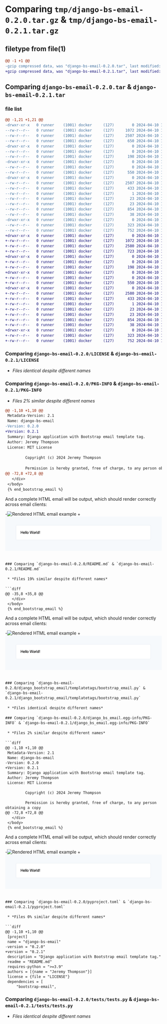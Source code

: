 # Comparing `tmp/django-bs-email-0.2.0.tar.gz` & `tmp/django-bs-email-0.2.1.tar.gz`

## filetype from file(1)

```diff
@@ -1 +1 @@
-gzip compressed data, was "django-bs-email-0.2.0.tar", last modified: Wed Apr 10 17:18:49 2024, max compression
+gzip compressed data, was "django-bs-email-0.2.1.tar", last modified: Wed Apr 10 17:24:42 2024, max compression
```

## Comparing `django-bs-email-0.2.0.tar` & `django-bs-email-0.2.1.tar`

### file list

```diff
@@ -1,21 +1,21 @@
-drwxr-xr-x   0 runner    (1001) docker     (127)        0 2024-04-10 17:18:49.426465 django-bs-email-0.2.0/
--rw-r--r--   0 runner    (1001) docker     (127)     1072 2024-04-10 17:18:39.000000 django-bs-email-0.2.0/LICENSE
--rw-r--r--   0 runner    (1001) docker     (127)     2507 2024-04-10 17:18:49.426465 django-bs-email-0.2.0/PKG-INFO
--rw-r--r--   0 runner    (1001) docker     (127)      650 2024-04-10 17:18:39.000000 django-bs-email-0.2.0/README.md
-drwxr-xr-x   0 runner    (1001) docker     (127)        0 2024-04-10 17:18:49.422465 django-bs-email-0.2.0/django_bootstrap_email/
--rw-r--r--   0 runner    (1001) docker     (127)        0 2024-04-10 17:18:39.000000 django-bs-email-0.2.0/django_bootstrap_email/__init__.py
--rw-r--r--   0 runner    (1001) docker     (127)      198 2024-04-10 17:18:39.000000 django-bs-email-0.2.0/django_bootstrap_email/apps.py
-drwxr-xr-x   0 runner    (1001) docker     (127)        0 2024-04-10 17:18:49.422465 django-bs-email-0.2.0/django_bootstrap_email/templatetags/
--rw-r--r--   0 runner    (1001) docker     (127)        0 2024-04-10 17:18:39.000000 django-bs-email-0.2.0/django_bootstrap_email/templatetags/__init__.py
--rw-r--r--   0 runner    (1001) docker     (127)      550 2024-04-10 17:18:39.000000 django-bs-email-0.2.0/django_bootstrap_email/templatetags/bootstrap_email.py
-drwxr-xr-x   0 runner    (1001) docker     (127)        0 2024-04-10 17:18:49.426465 django-bs-email-0.2.0/django_bs_email.egg-info/
--rw-r--r--   0 runner    (1001) docker     (127)     2507 2024-04-10 17:18:49.000000 django-bs-email-0.2.0/django_bs_email.egg-info/PKG-INFO
--rw-r--r--   0 runner    (1001) docker     (127)      433 2024-04-10 17:18:49.000000 django-bs-email-0.2.0/django_bs_email.egg-info/SOURCES.txt
--rw-r--r--   0 runner    (1001) docker     (127)        1 2024-04-10 17:18:49.000000 django-bs-email-0.2.0/django_bs_email.egg-info/dependency_links.txt
--rw-r--r--   0 runner    (1001) docker     (127)       23 2024-04-10 17:18:49.000000 django-bs-email-0.2.0/django_bs_email.egg-info/requires.txt
--rw-r--r--   0 runner    (1001) docker     (127)       23 2024-04-10 17:18:49.000000 django-bs-email-0.2.0/django_bs_email.egg-info/top_level.txt
--rw-r--r--   0 runner    (1001) docker     (127)      854 2024-04-10 17:18:39.000000 django-bs-email-0.2.0/pyproject.toml
--rw-r--r--   0 runner    (1001) docker     (127)       38 2024-04-10 17:18:49.426465 django-bs-email-0.2.0/setup.cfg
-drwxr-xr-x   0 runner    (1001) docker     (127)        0 2024-04-10 17:18:49.422465 django-bs-email-0.2.0/tests/
--rw-r--r--   0 runner    (1001) docker     (127)      323 2024-04-10 17:18:39.000000 django-bs-email-0.2.0/tests/test_settings.py
--rw-r--r--   0 runner    (1001) docker     (127)      752 2024-04-10 17:18:39.000000 django-bs-email-0.2.0/tests/tests.py
+drwxr-xr-x   0 runner    (1001) docker     (127)        0 2024-04-10 17:24:42.519616 django-bs-email-0.2.1/
+-rw-r--r--   0 runner    (1001) docker     (127)     1072 2024-04-10 17:24:35.000000 django-bs-email-0.2.1/LICENSE
+-rw-r--r--   0 runner    (1001) docker     (127)     2580 2024-04-10 17:24:42.519616 django-bs-email-0.2.1/PKG-INFO
+-rw-r--r--   0 runner    (1001) docker     (127)      723 2024-04-10 17:24:35.000000 django-bs-email-0.2.1/README.md
+drwxr-xr-x   0 runner    (1001) docker     (127)        0 2024-04-10 17:24:42.519616 django-bs-email-0.2.1/django_bootstrap_email/
+-rw-r--r--   0 runner    (1001) docker     (127)        0 2024-04-10 17:24:35.000000 django-bs-email-0.2.1/django_bootstrap_email/__init__.py
+-rw-r--r--   0 runner    (1001) docker     (127)      198 2024-04-10 17:24:35.000000 django-bs-email-0.2.1/django_bootstrap_email/apps.py
+drwxr-xr-x   0 runner    (1001) docker     (127)        0 2024-04-10 17:24:42.519616 django-bs-email-0.2.1/django_bootstrap_email/templatetags/
+-rw-r--r--   0 runner    (1001) docker     (127)        0 2024-04-10 17:24:35.000000 django-bs-email-0.2.1/django_bootstrap_email/templatetags/__init__.py
+-rw-r--r--   0 runner    (1001) docker     (127)      550 2024-04-10 17:24:35.000000 django-bs-email-0.2.1/django_bootstrap_email/templatetags/bootstrap_email.py
+drwxr-xr-x   0 runner    (1001) docker     (127)        0 2024-04-10 17:24:42.519616 django-bs-email-0.2.1/django_bs_email.egg-info/
+-rw-r--r--   0 runner    (1001) docker     (127)     2580 2024-04-10 17:24:42.000000 django-bs-email-0.2.1/django_bs_email.egg-info/PKG-INFO
+-rw-r--r--   0 runner    (1001) docker     (127)      433 2024-04-10 17:24:42.000000 django-bs-email-0.2.1/django_bs_email.egg-info/SOURCES.txt
+-rw-r--r--   0 runner    (1001) docker     (127)        1 2024-04-10 17:24:42.000000 django-bs-email-0.2.1/django_bs_email.egg-info/dependency_links.txt
+-rw-r--r--   0 runner    (1001) docker     (127)       23 2024-04-10 17:24:42.000000 django-bs-email-0.2.1/django_bs_email.egg-info/requires.txt
+-rw-r--r--   0 runner    (1001) docker     (127)       23 2024-04-10 17:24:42.000000 django-bs-email-0.2.1/django_bs_email.egg-info/top_level.txt
+-rw-r--r--   0 runner    (1001) docker     (127)      854 2024-04-10 17:24:35.000000 django-bs-email-0.2.1/pyproject.toml
+-rw-r--r--   0 runner    (1001) docker     (127)       38 2024-04-10 17:24:42.519616 django-bs-email-0.2.1/setup.cfg
+drwxr-xr-x   0 runner    (1001) docker     (127)        0 2024-04-10 17:24:42.519616 django-bs-email-0.2.1/tests/
+-rw-r--r--   0 runner    (1001) docker     (127)      323 2024-04-10 17:24:35.000000 django-bs-email-0.2.1/tests/test_settings.py
+-rw-r--r--   0 runner    (1001) docker     (127)      752 2024-04-10 17:24:35.000000 django-bs-email-0.2.1/tests/tests.py
```

### Comparing `django-bs-email-0.2.0/LICENSE` & `django-bs-email-0.2.1/LICENSE`

 * *Files identical despite different names*

### Comparing `django-bs-email-0.2.0/PKG-INFO` & `django-bs-email-0.2.1/PKG-INFO`

 * *Files 2% similar despite different names*

```diff
@@ -1,10 +1,10 @@
 Metadata-Version: 2.1
 Name: django-bs-email
-Version: 0.2.0
+Version: 0.2.1
 Summary: Django application with Bootstrap email template tag.
 Author: Jeremy Thompson
 License: MIT License
         
         Copyright (c) 2024 Jeremy Thompson
         
         Permission is hereby granted, free of charge, to any person obtaining a copy
@@ -72,8 +72,8 @@
   </div>
 </body>
 {% end_bootstrap_email %}
 ```
 
 And a complete HTML email will be output, which should render correctly across email clients:
 
-![Rendered HTML email example](example.png)
+![Rendered HTML email example](https://raw.githubusercontent.com/jhthompson/django-bootstrap-email/main/example.png)
```

### Comparing `django-bs-email-0.2.0/README.md` & `django-bs-email-0.2.1/README.md`

 * *Files 19% similar despite different names*

```diff
@@ -35,8 +35,8 @@
   </div>
 </body>
 {% end_bootstrap_email %}
 ```
 
 And a complete HTML email will be output, which should render correctly across email clients:
 
-![Rendered HTML email example](example.png)
+![Rendered HTML email example](https://raw.githubusercontent.com/jhthompson/django-bootstrap-email/main/example.png)
```

### Comparing `django-bs-email-0.2.0/django_bootstrap_email/templatetags/bootstrap_email.py` & `django-bs-email-0.2.1/django_bootstrap_email/templatetags/bootstrap_email.py`

 * *Files identical despite different names*

### Comparing `django-bs-email-0.2.0/django_bs_email.egg-info/PKG-INFO` & `django-bs-email-0.2.1/django_bs_email.egg-info/PKG-INFO`

 * *Files 2% similar despite different names*

```diff
@@ -1,10 +1,10 @@
 Metadata-Version: 2.1
 Name: django-bs-email
-Version: 0.2.0
+Version: 0.2.1
 Summary: Django application with Bootstrap email template tag.
 Author: Jeremy Thompson
 License: MIT License
         
         Copyright (c) 2024 Jeremy Thompson
         
         Permission is hereby granted, free of charge, to any person obtaining a copy
@@ -72,8 +72,8 @@
   </div>
 </body>
 {% end_bootstrap_email %}
 ```
 
 And a complete HTML email will be output, which should render correctly across email clients:
 
-![Rendered HTML email example](example.png)
+![Rendered HTML email example](https://raw.githubusercontent.com/jhthompson/django-bootstrap-email/main/example.png)
```

### Comparing `django-bs-email-0.2.0/pyproject.toml` & `django-bs-email-0.2.1/pyproject.toml`

 * *Files 0% similar despite different names*

```diff
@@ -1,10 +1,10 @@
 [project]
 name = "django-bs-email"
-version = "0.2.0"
+version = "0.2.1"
 description = "Django application with Bootstrap email template tag."
 readme = "README.md"
 requires-python = ">=3.9"
 authors = [{name = "Jeremy Thompson"}]
 license = {file = "LICENSE"}
 dependencies = [
     "bootstrap-email",
```

### Comparing `django-bs-email-0.2.0/tests/tests.py` & `django-bs-email-0.2.1/tests/tests.py`

 * *Files identical despite different names*

